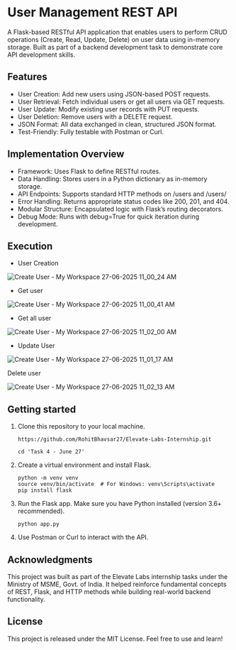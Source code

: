 # User Management REST API
A Flask-based RESTful API application that enables users to perform CRUD operations (Create, Read, Update, Delete) on user data using in-memory storage. Built as part of a backend development task to demonstrate core API development skills.

## Features
- User Creation: Add new users using JSON-based POST requests.
- User Retrieval: Fetch individual users or get all users via GET requests.
- User Update: Modify existing user records with PUT requests.
- User Deletion: Remove users with a DELETE request.
- JSON Format: All data exchanged in clean, structured JSON format.
- Test-Friendly: Fully testable with Postman or Curl.

## Implementation Overview
- Framework: Uses Flask to define RESTful routes.
- Data Handling: Stores users in a Python dictionary as in-memory storage.
- API Endpoints: Supports standard HTTP methods on /users and /users/<id>
- Error Handling: Returns appropriate status codes like 200, 201, and 404.
- Modular Structure: Encapsulated logic with Flask’s routing decorators.
- Debug Mode: Runs with debug=True for quick iteration during development.


## Execution
* User Creation

![Create User - My Workspace 27-06-2025 11_00_24 AM](https://github.com/user-attachments/assets/fe3f7164-b0a5-428b-8fba-293bfaaf90a1)

* Get user

![Create User - My Workspace 27-06-2025 11_00_41 AM](https://github.com/user-attachments/assets/1576d85d-4fc9-4100-82ea-76fc57c8d6ec)

* Get all user

![Create User - My Workspace 27-06-2025 11_02_00 AM](https://github.com/user-attachments/assets/9d6932ad-9f4c-4024-b1b1-bc5ee726ee10)

* Update User

![Create User - My Workspace 27-06-2025 11_01_17 AM](https://github.com/user-attachments/assets/41e9c998-f508-45d3-acae-89c64268f3d4)

Delete user

![Create User - My Workspace 27-06-2025 11_02_13 AM](https://github.com/user-attachments/assets/baa1d13f-a1af-4662-93b9-f72391c60a56)


## Getting started
1. Clone this repository to your local machine.

   ```
   https://github.com/RohitBhavsar27/Elevate-Labs-Internship.git
   ```

   ```
   cd 'Task 4 - June 27'
   ```


3. Create a virtual environment and install Flask.

    ```
    python -m venv venv  
    source venv/bin/activate  # For Windows: venv\Scripts\activate  
    pip install flask
    ```

4. Run the Flask app.
   Make sure you have Python installed (version 3.6+ recommended).

   ```
   python app.py
   ```

6. Use Postman or Curl to interact with the API.

## Acknowledgments
This project was built as part of the Elevate Labs internship tasks under the Ministry of MSME, Govt. of India. It helped reinforce fundamental concepts of REST, Flask, and HTTP methods while building real-world backend functionality.

## License
This project is released under the MIT License. Feel free to use and learn!

